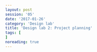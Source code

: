 ```yaml
--- 
layout: post 
session: '05' 
date: '2017-01-26' 
category: 'Design lab' 
title: 'Design lab 2: Project planning' 
tags: [] 
noreading: true
--- 
```


<excerpt/>
